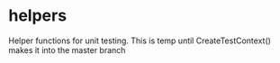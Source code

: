# helpers
Helper functions for unit testing.  This is temp until CreateTestContext() makes it into the master branch
